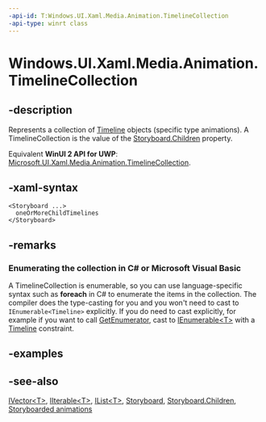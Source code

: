 ```yaml
---
-api-id: T:Windows.UI.Xaml.Media.Animation.TimelineCollection
-api-type: winrt class
---
```


<!-- Class syntax.
public class TimelineCollection : Windows.Foundation.Collections.IIterable<Windows.UI.Xaml.Media.Animation.Timeline>, Windows.Foundation.Collections.IVector<Windows.UI.Xaml.Media.Animation.Timeline>
-->

# Windows.UI.Xaml.Media.Animation.TimelineCollection

## -description
Represents a collection of [Timeline](timeline.md) objects (specific type animations). A TimelineCollection is the value of the [Storyboard.Children](storyboard_children.md) property.

Equivalent **WinUI 2 API for UWP**: [Microsoft.UI.Xaml.Media.Animation.TimelineCollection](/windows/winui/api/microsoft.ui.xaml.media.animation.timelinecollection).

## -xaml-syntax
```xaml
<Storyboard ...>
  oneOrMoreChildTimelines
</Storyboard>
```


## -remarks
<!--Begin NET note for IEnumerable support-->
### Enumerating the collection in C# or Microsoft Visual Basic

A TimelineCollection is enumerable, so you can use language-specific syntax such as **foreach** in C# to enumerate the items in the collection. The compiler does the type-casting for you and you won't need to cast to `IEnumerable<Timeline>` explicitly. If you do need to cast explicitly, for example if you want to call [GetEnumerator](/dotnet/api/system.collections.ienumerable.getenumerator?view=dotnet-uwp-10.0&preserve-view=true), cast to [IEnumerable&lt;T&gt;](/dotnet/api/system.collections.generic.ienumerable-1?view=dotnet-uwp-10.0&preserve-view=true) with a [Timeline](timeline.md) constraint.


<!--End NET note for IEnumerable support-->

## -examples

## -see-also
[IVector&lt;T&gt;](../windows.foundation.collections/ivector_1.md), [IIterable&lt;T&gt;](../windows.foundation.collections/iiterable_1.md), [IList&lt;T&gt;](/dotnet/api/system.collections.generic.ilist-1?view=dotnet-uwp-10.0&preserve-view=true), [Storyboard](storyboard.md), [Storyboard.Children](storyboard_children.md), [Storyboarded animations](/windows/uwp/graphics/storyboarded-animations)
